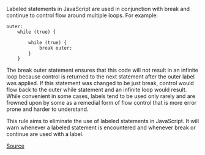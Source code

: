 Labeled statements in JavaScript are used in conjunction with break and continue to control flow around multiple loops. For example:

```
outer:
    while (true) {

        while (true) {
            break outer;
        }
    }
```

The break outer statement ensures that this code will not result in an infinite loop because control is returned to the next statement after the outer label was applied. If this statement was changed to be just break, control would flow back to the outer while statement and an infinite loop would result.
While convenient in some cases, labels tend to be used only rarely and are frowned upon by some as a remedial form of flow control that is more error prone and harder to understand.

This rule aims to eliminate the use of labeled statements in JavaScript. It will warn whenever a labeled statement is encountered and whenever break or continue are used with a label.

[Source](http://eslint.org/docs/rules/no-labels)

